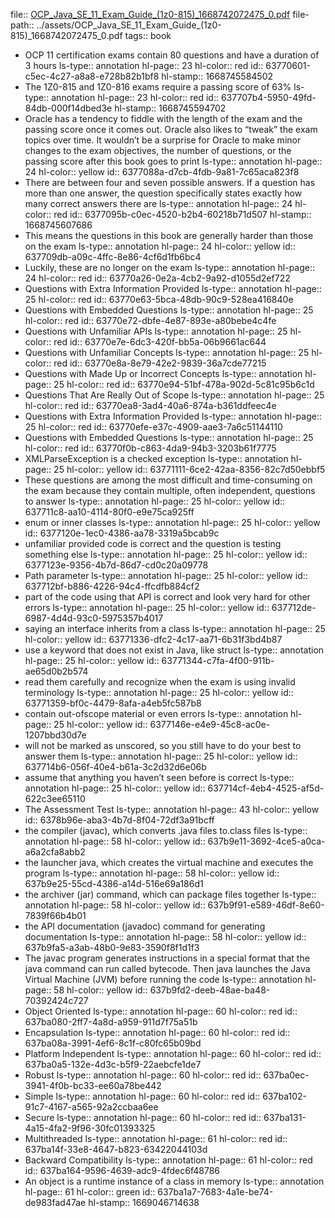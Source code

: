 file:: [OCP_Java_SE_11_Exam_Guide_(1z0-815)_1668742072475_0.pdf](../assets/OCP_Java_SE_11_Exam_Guide_(1z0-815)_1668742072475_0.pdf)
file-path:: ../assets/OCP_Java_SE_11_Exam_Guide_(1z0-815)_1668742072475_0.pdf
tags:: book

- OCP 11 certification exams contain 80 questions and have a duration of 3 hours
  ls-type:: annotation
  hl-page:: 23
  hl-color:: red
  id:: 63770601-c5ec-4c27-a8a8-e728b82b1bf8
  hl-stamp:: 1668745584502
- The 1Z0-815 and 1Z0-816 exams require a passing score of 63%
  ls-type:: annotation
  hl-page:: 23
  hl-color:: red
  id:: 637707b4-5950-49fd-84db-000f14dbed3e
  hl-stamp:: 1668745594702
- Oracle has a tendency to fiddle with the length of the exam and the passing score once it comes out. Oracle also likes to “tweak” the exam topics over time. It wouldn’t be a surprise for Oracle to make minor changes to the exam objectives, the number of questions, or the passing score after this book goes to print
  ls-type:: annotation
  hl-page:: 24
  hl-color:: yellow
  id:: 6377088a-d7cb-4fdb-9a81-7c65aca823f8
- There are between four and seven possible answers. If a question has more than one answer, the question specifically states exactly how many correct answers there are
  ls-type:: annotation
  hl-page:: 24
  hl-color:: red
  id:: 6377095b-c0ec-4520-b2b4-60218b71d507
  hl-stamp:: 1668745607686
- This means the questions in this book are generally harder than those on the exam
  ls-type:: annotation
  hl-page:: 24
  hl-color:: yellow
  id:: 637709db-a09c-4ffc-8e86-4cf6d1fb6bc4
- Luckily, these are no longer on the exam
  ls-type:: annotation
  hl-page:: 24
  hl-color:: red
  id:: 63770a26-0e2a-4cb2-9a92-d1055d2ef722
- Questions with Extra Information Provided
  ls-type:: annotation
  hl-page:: 25
  hl-color:: red
  id:: 63770e63-5bca-48db-90c9-528ea416840e
- Questions with Embedded Questions 
  ls-type:: annotation
  hl-page:: 25
  hl-color:: red
  id:: 63770e72-dbfe-4e87-893e-a80bebe4c4fe
- Questions with Unfamiliar APIs
  ls-type:: annotation
  hl-page:: 25
  hl-color:: red
  id:: 63770e7e-6dc3-420f-bb5a-06b9661ac644
- Questions with Unfamiliar Concepts 
  ls-type:: annotation
  hl-page:: 25
  hl-color:: red
  id:: 63770e8a-8e79-42e2-9839-36a7cde77215
- Questions with Made Up or Incorrect Concepts 
  ls-type:: annotation
  hl-page:: 25
  hl-color:: red
  id:: 63770e94-51bf-478a-902d-5c81c95b6c1d
- Questions That Are Really Out of Scope
  ls-type:: annotation
  hl-page:: 25
  hl-color:: red
  id:: 63770ea8-3ad4-40a6-874a-b361ddfeec4e
- Questions with Extra Information Provided
  ls-type:: annotation
  hl-page:: 25
  hl-color:: red
  id:: 63770efe-e37c-4909-aae3-7a6c51144110
- Questions with Embedded Questions 
  ls-type:: annotation
  hl-page:: 25
  hl-color:: red
  id:: 63770f0b-c863-4da9-94b3-3203b61f7775
- XMLParseException is a checked exception
  ls-type:: annotation
  hl-page:: 25
  hl-color:: yellow
  id:: 63771111-6ce2-42aa-8356-82c7d50ebbf5
- These questions are among the most difficult and time-consuming on the exam because they contain multiple, often independent, questions to answer
  ls-type:: annotation
  hl-page:: 25
  hl-color:: yellow
  id:: 637711c8-aa10-4114-80f0-e9e75ca925ff
- enum or inner classes
  ls-type:: annotation
  hl-page:: 25
  hl-color:: yellow
  id:: 6377120e-1ec0-4386-aa78-3319a5bcab9c
- unfamiliar provided code is correct and the question is testing something else
  ls-type:: annotation
  hl-page:: 25
  hl-color:: yellow
  id:: 6377123e-9356-4b7d-86d7-cd0c20a09778
- Path parameter
  ls-type:: annotation
  hl-page:: 25
  hl-color:: yellow
  id:: 637712bf-b886-4226-94c4-ffcdfb884cf2
- part of the code using that API is correct and look very hard for other errors
  ls-type:: annotation
  hl-page:: 25
  hl-color:: yellow
  id:: 637712de-6987-4d4d-93c0-5975357b4017
- saying an interface inherits from a class
  ls-type:: annotation
  hl-page:: 25
  hl-color:: yellow
  id:: 63771336-dfc2-4c17-aa71-6b31f3bd4b87
- use a keyword that does not exist in Java, like struct
  ls-type:: annotation
  hl-page:: 25
  hl-color:: yellow
  id:: 63771344-c7fa-4f00-911b-ae65d0b2b574
- read them carefully and recognize when the exam is using invalid terminology
  ls-type:: annotation
  hl-page:: 25
  hl-color:: yellow
  id:: 63771359-bf0c-4479-8afa-a4eb5fc587b8
- contain out-ofscope material or even errors
  ls-type:: annotation
  hl-page:: 25
  hl-color:: yellow
  id:: 6377146e-e4e9-45c8-ac0e-1207bbd30d7e
- will not be marked as unscored, so you still have to do your best to answer them
  ls-type:: annotation
  hl-page:: 25
  hl-color:: yellow
  id:: 637714b6-056f-40e4-b61a-3c2d32d6e06b
- assume that anything you haven’t seen before is correct
  ls-type:: annotation
  hl-page:: 25
  hl-color:: yellow
  id:: 637714cf-4eb4-4525-af5d-622c3ee65110
- The Assessment Test
  ls-type:: annotation
  hl-page:: 43
  hl-color:: yellow
  id:: 6378b96e-aba3-4b7d-8f04-72df3a91bcff
- the compiler (javac), which converts .java files to.class files
  ls-type:: annotation
  hl-page:: 58
  hl-color:: yellow
  id:: 637b9e11-3692-4ce5-a0ca-a6a2cfa8abb2
- the launcher java, which creates the virtual machine and executes the program
  ls-type:: annotation
  hl-page:: 58
  hl-color:: yellow
  id:: 637b9e25-55cd-4386-a14d-516e69a186d1
- the archiver (jar) command, which can package files together
  ls-type:: annotation
  hl-page:: 58
  hl-color:: yellow
  id:: 637b9f91-e589-46df-8e60-7839f66b4b01
- the API documentation (javadoc) command for generating documentation
  ls-type:: annotation
  hl-page:: 58
  hl-color:: yellow
  id:: 637b9fa5-a3ab-48b0-9e83-3590f8f1d1f3
- The javac program generates instructions in a special format that the java command can run called bytecode. Then java launches the Java Virtual Machine (JVM) before running the code
  ls-type:: annotation
  hl-page:: 58
  hl-color:: yellow
  id:: 637b9fd2-deeb-48ae-ba48-70392424c727
- Object Oriented 
  ls-type:: annotation
  hl-page:: 60
  hl-color:: red
  id:: 637ba080-2ff7-4a8d-a959-911d7f75a51b
- Encapsulation
  ls-type:: annotation
  hl-page:: 60
  hl-color:: red
  id:: 637ba08a-3991-4ef6-8c1f-c80fc65b09bd
- Platform Independent 
  ls-type:: annotation
  hl-page:: 60
  hl-color:: red
  id:: 637ba0a5-132e-4d3c-b5f9-22aebcfe1de7
- Robust 
  ls-type:: annotation
  hl-page:: 60
  hl-color:: red
  id:: 637ba0ec-3941-4f0b-bc33-ee60a78be442
- Simple 
  ls-type:: annotation
  hl-page:: 60
  hl-color:: red
  id:: 637ba102-91c7-4167-a565-92a2ccbaa6ee
- Secure 
  ls-type:: annotation
  hl-page:: 60
  hl-color:: red
  id:: 637ba131-4a15-4fa2-9f96-30fc01393325
- Multithreaded
  ls-type:: annotation
  hl-page:: 61
  hl-color:: red
  id:: 637ba14f-33e8-4647-b823-63422044103d
- Backward Compatibility 
  ls-type:: annotation
  hl-page:: 61
  hl-color:: red
  id:: 637ba164-9596-4639-adc9-4fdec6f48786
- An object is a runtime instance of a class in memory
  ls-type:: annotation
  hl-page:: 61
  hl-color:: green
  id:: 637ba1a7-7683-4a1e-be74-de983fad47ae
  hl-stamp:: 1669046714638